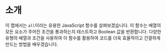 # 소개

이 랩에서는 `all`이라는 유용한 JavaScript 함수를 살펴보겠습니다. 이 함수는 배열의 모든 요소가 주어진 조건을 통과하는지 테스트하고 Boolean 값을 반환합니다. 다양한 유형의 배열과 조건을 사용하여 이 함수를 활용하여 코드를 더욱 효율적이고 간결하게 만드는 방법을 배우겠습니다.
